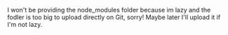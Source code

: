 I won't be providing the node_modules folder because im lazy and the fodler is too big to upload directly on Git, sorry! Maybe later I'll upload it if I'm not lazy.
